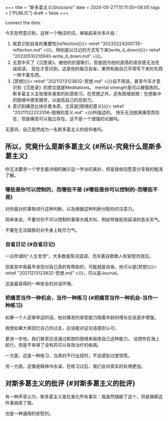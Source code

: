 +++
title = "斯多葛主义(Stoicism)"
date = 2024-05-27T15:11:00+08:00
tags = ["PUBLIC"]
draft = false
+++

connect the dots.

今天忽然意识到，这样一个晦涩的词，串联起来许多片段：

1.  我意识到自省的重要性[reflection]({{< relref "20220224200735-reflection.md" >}})，特别是以日记的方式写下来[write_it_down]({{< relref "20220510210940-write_it_down.md" >}})。
2.  无意中买了《沉思录》。被他的封面吸引，但是因为他的游荡的语言感无法完成阅读。
    现在才意识到，这是他的每日自省，果然和我自己平常写下来的东西一样不着东西。
3.  [冥想]({{< relref "20211213123832-冥想.md" >}})自不用说，甚至今天才意识到《沉思录》的原文就是Meditations。
    mental strength是可以被锻炼的。
    斯多葛主义主张很多类型的刻意练习，在冥想之外，还有困境假想：在想象中的困境中感受痛苦，以提高自己的忍耐力。
4.  意识到痛苦比快乐更本质，尤其是[困境的意义]({{< relref "20211122223356-困境的意义.md" >}})所描述的。
    快乐无法脱离痛苦而存在，但是痛苦可以独立存在。这不是一个很强的论据吗。

无意间，自己竟然成为一名斯多葛主义的信仰者吗。


## 所以，究竟什么是斯多葛主义 {#所以-究竟什么是斯多葛主义}

<!--more-->

你无法要求一个学生能详细的展示这一学派的美妙，但是我依旧愿意分享我的粗浅了解。


### 哪些是你可以控制的，而哪些不是 {#哪些是你可以控制的-而哪些不是}

对你面对的事物进行这种判断，以及根据这种判断分配你的注意力。

简单来说，不要对你不可以控制的事情大喊大叫，例如导致航班延误的恶劣天气。

不要在无法取胜的对手身上耗尽力气。


### 自省日记 {#自省日记}

一众所谓的“人生哲学”，大多数是陈词滥调，充斥着自欺欺人和安慰剂效应。

但是其中我最早发现对自己真的有帮助的，可能就是自省。他可以是[冥想]({{< relref "20211213123832-冥想.md" >}})，可以是Journal。

这是最易得的一种安全的对话环境。


### 把痛苦当作一种机会，当作一种练习 {#把痛苦当作一种机会-当作一种练习}

如果一个人足够幸运的话，他对痛苦的承受能力随着年龄的增长应该逐步增强。

我想如果大家回忆自己的过去，应该能对这句话感到认可。

更进一步地，我们甚至应该通过假想的困境来锻炼自己这种能力。
设想你在海上航行，但是不幸得了没有药可以有效治疗的疾病。

一方面，这是一种练习，当真的不行出现时，不会感到过度惊慌。

另一方面，这像是精神冷水澡，在练习过后，我们会对真实的处境更加。


## 对斯多葛主义的批评 {#对斯多葛主义的批评}

有一种声音认为，斯多葛主义是在美化所有事实：我虽然搞砸了这个，但是搞砸这件事锻炼了我。

也是一种通用的安慰剂。
